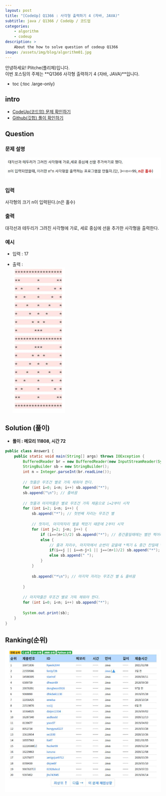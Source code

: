 ```yaml
---
layout: post
title: "[CodeUp] Q1366 : 사각형 출력하기 4 (자바, JAVA)"
subtitle: java / Q1366 / CodeUp / 코드업
categories:
    - algorithm
    - codeup
description: >
    About the how to solve question of codeup Q1366
image: /assets/img/blog/algorithm01.jpg
---
```


안녕하세요! Plitche(플리체)입니다.  
이번 포스팅의 주제는 **Q1366 사각형 출력하기 4 (자바, JAVA)**입니다.

* toc
{:toc .large-only}

## intro
* [CodeUp(코드업) 문제 확인하기](https://codeup.kr/problem.php?id=1366)  
* [Github(깃헙) 풀이 확인하기](https://github.com/plitche/CodeUp_Solution/tree/master/Q1301~Q1400/Q1366)  

## Question
### 문제 설명
![](/assets/post/codeup/Q1300~Q1399/20210926/01.JPG)  

### 입력
사각형의 크기 n이 입력된다.(n은 홀수)  

### 출력
대각선과 테두리가 그려진 사각형에 가로, 세로 중심에 선을 추가한 사각형을 출력한다.  

### 예시
* 입력 : 17  

* 출력 :  
![](/assets/post/codeup/Q1300~Q1399/20210926/02.JPG)  

## Solution (풀이)
* **풀이 : 메모리 11808, 시간 72**  

```java
public class Answer1 {
	public static void main(String[] args) throws IOException {
		BufferedReader br = new BufferedReader(new InputStreamReader(System.in));
        StringBuilder sb = new StringBuilder();
        int n = Integer.parseInt(br.readLine());

        // 첫줄은 무조건 별로 가득 채워야 한다.
        for (int i=0; i<n; i++) sb.append("*");
        sb.append("\n"); // 줄바꿈
        
        // 첫줄과 마지막줄은 별로 무조건 가득 채움으로 i=2부터 시작
        for (int i=2; i<n; i++) {
    		sb.append("*"); // 첫번째 자리는 무조건 별
        	
    		// 첫자리, 마지막자리 별을 찍었기 때문에 2부터 시작
    		for (int j=2; j<n; j++) {
    			if (i==(n+1)/2) sb.append("*"); // 중간줄일때에는 별만 찍어라.
            	else {
	    			// 줄과 자리수, 마지막에서 순번이 같을때 *찍기 & 중간 칸일때 *찍기
	    			if(i==j || i==n-j+1 || j==(n+1)/2) sb.append("*");
	    			else sb.append(" ");
            	}
    		}
        	
    		sb.append("*\n"); // 마지막 자리는 무조건 별 & 줄바꿈

        }
        
        // 마지막줄은 무조건 별로 가득 채워야 한다.
        for (int i=0; i<n; i++) sb.append("*");
        
        System.out.print(sb);
	}
}
```  

## Ranking(순위)
![](/assets/post/codeup/Q1300~Q1399/20210926/03.JPG)  